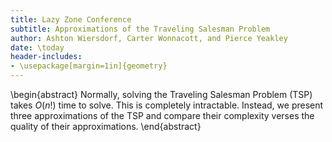 ```yaml
---
title: Lazy Zone Conference
subtitle: Approximations of the Traveling Salesman Problem
author: Ashton Wiersdorf, Carter Wonnacott, and Pierce Yeakley
date: \today
header-includes:
- \usepackage[margin=1in]{geometry}
---
```


\begin{abstract}
Normally, solving the Traveling Salesman Problem (TSP) takes $O(n!)$ time to solve. This is completely intractable. Instead, we present three approximations of the TSP and compare their complexity verses the quality of their approximations.
\end{abstract}
